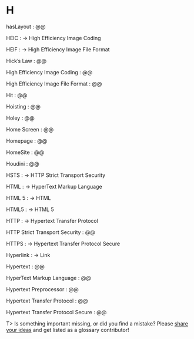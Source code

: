 # H

hasLayout
: @@

HEIC
: → High Efficiency Image Coding

HEIF
: → High Efficiency Image File Format

Hick’s Law
: @@

High Efficiency Image Coding
: @@

High Efficiency Image File Format
: @@

Hit
: @@

Hoisting
: @@

Holey
: @@

Home Screen
: @@

Homepage
: @@

HomeSite
: @@

Houdini
: @@

HSTS
: → HTTP Strict Transport Security

HTML
: → HyperText Markup Language

HTML 5
: → HTML

HTML5
: → HTML 5

HTTP
: → Hypertext Transfer Protocol

HTTP Strict Transport Security
: @@

HTTPS
: → Hypertext Transfer Protocol Secure

Hyperlink
: → Link

Hypertext
: @@

HyperText Markup Language
: @@

Hypertext Preprocessor
: @@

Hypertext Transfer Protocol
: @@

Hypertext Transfer Protocol Secure
: @@

T> Is something important missing, or did you find a mistake? Please [share your ideas](https://github.com/j9t/web-development-glossary/blob/master/manuscript/h.md) and get listed as a glossary contributor!